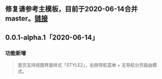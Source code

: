 ## 修复请参考主模板，目前于2020-06-14合并master。[链接](http://demo.ibizlab.cn/ibizr7pfstdtempl/ibizvuer7plus/blob/master/CHANGELOG.md)

## 0.0.1-alpha.1「2020-06-14」

### 功能新增

> 首页支持视图界面样式「STYLE2」，右侧导航菜单 + 无导航分页路由模式。